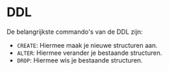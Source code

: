 # DDL

De belangrijkste commando's van de DDL zijn:

* `CREATE`: Hiermee maak je nieuwe structuren aan.
* `ALTER`: Hiermee verander je bestaande structuren.
* `DROP`: Hiermee wis je bestaande structuren.

